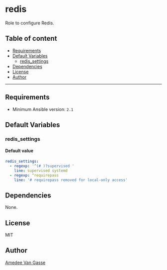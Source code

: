 # redis

Role to configure Redis.

## Table of content

- [Requirements](#requirements)
- [Default Variables](#default-variables)
  - [redis_settings](#redis_settings)
- [Dependencies](#dependencies)
- [License](#license)
- [Author](#author)

---

## Requirements

- Minimum Ansible version: `2.1`

## Default Variables

### redis_settings

#### Default value

```YAML
redis_settings:
  - regexp: '^(# )?supervised '
    line: supervised systemd
  - regexp: ^requirepass
    line: '# requirepass removed for local-only access'
```

## Dependencies

None.

## License

MIT

## Author

[Amedee Van Gasse](https://amedee.be)
